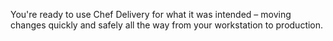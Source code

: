 You're ready to use Chef Delivery for what it was intended &ndash; moving changes quickly and safely all the way from your workstation to production.
